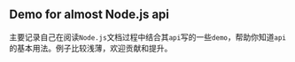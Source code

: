 ## Demo for almost Node.js api

主要记录自己在阅读`Node.js`文档过程中结合其`api`写的一些`demo`，帮助你知道`api`的基本用法。例子比较浅薄，欢迎贡献和提升。